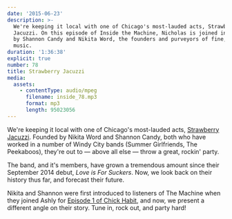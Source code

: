 ```yaml
---
date: '2015-06-23'
description: >-
  We're keeping it local with one of Chicago's most-lauded acts, Strawberry
  Jacuzzi. On this episode of Inside the Machine, Nicholas is joined in-studio
  by Shannon Candy and Nikita Word, the founders and purveyors of fine, pop-punk
  music.
duration: '1:36:38'
explicit: true
number: 78
title: Strawberry Jacuzzi
media:
  assets:
    - contentType: audio/mpeg
      filename: inside_78.mp3
      format: mp3
      length: 95023056
---
```

We're keeping it local with one of Chicago's most-lauded acts, [Strawberry Jacuzzi](https://www.facebook.com/StrawberryJacuzziBand). Founded by Nikita Word and Shannon Candy, both who have worked in a number of Windy City bands (Summer Girlfriends, The Peekaboos), they're out to &mdash; above all else &mdash; throw a great, rockin' party.

The band, and it's members, have grown a tremendous amount since their September 2014 debut, *Love is For Suckers*. Now, we look back on their history thus far, and forecast their future.

Nikita and Shannon were first introduced to listeners of The Machine when they joined Ashly for [Episode 1 of Chick Habit](/programs/chick-habit/1), and now, we present a different angle on their story. Tune in, rock out, and party hard!
